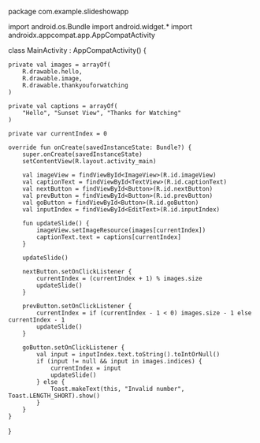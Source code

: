 package com.example.slideshowapp

import android.os.Bundle
import android.widget.*
import androidx.appcompat.app.AppCompatActivity

class MainActivity : AppCompatActivity() {

    private val images = arrayOf(
        R.drawable.hello,
        R.drawable.image,
        R.drawable.thankyouforwatching
    )

    private val captions = arrayOf(
        "Hello", "Sunset View", "Thanks for Watching"
    )

    private var currentIndex = 0

    override fun onCreate(savedInstanceState: Bundle?) {
        super.onCreate(savedInstanceState)
        setContentView(R.layout.activity_main)

        val imageView = findViewById<ImageView>(R.id.imageView)
        val captionText = findViewById<TextView>(R.id.captionText)
        val nextButton = findViewById<Button>(R.id.nextButton)
        val prevButton = findViewById<Button>(R.id.prevButton)
        val goButton = findViewById<Button>(R.id.goButton)
        val inputIndex = findViewById<EditText>(R.id.inputIndex)

        fun updateSlide() {
            imageView.setImageResource(images[currentIndex])
            captionText.text = captions[currentIndex]
        }

        updateSlide()

        nextButton.setOnClickListener {
            currentIndex = (currentIndex + 1) % images.size
            updateSlide()
        }

        prevButton.setOnClickListener {
            currentIndex = if (currentIndex - 1 < 0) images.size - 1 else currentIndex - 1
            updateSlide()
        }

        goButton.setOnClickListener {
            val input = inputIndex.text.toString().toIntOrNull()
            if (input != null && input in images.indices) {
                currentIndex = input
                updateSlide()
            } else {
                Toast.makeText(this, "Invalid number", Toast.LENGTH_SHORT).show()
            }
        }
    }
}
